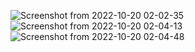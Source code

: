 ![Screenshot from 2022-10-20 02-02-35](https://user-images.githubusercontent.com/99209568/196826770-462c884d-923b-41b3-bfcb-9472cca9fd72.png)
![Screenshot from 2022-10-20 02-04-13](https://user-images.githubusercontent.com/99209568/196826816-e28d68b7-4f1f-443e-acb5-676f6c172b16.png)
![Screenshot from 2022-10-20 02-04-48](https://user-images.githubusercontent.com/99209568/196826845-e4dabd75-bd78-4314-8d88-4639500b0fbd.png)

